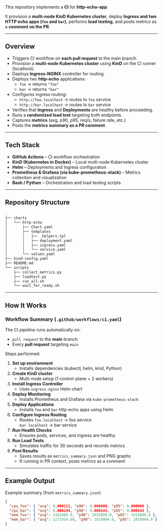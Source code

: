 This repository implements a **CI** for **http-echo-app**.

It provision a **multi-node KinD Kubernetes cluster**, deploy **Ingress and two HTTP echo apps (`foo` and `bar`)**, performs **load testing**, and posts metrics as a **comment on the PR**.

---

## Overview

- Triggers CI workflow on **each pull request** to the main branch.
- Provision a **multi-node Kubernetes cluster** using **KinD** on the CI runner (localhost).
- Deploys **Ingress-NGINX** controller for routing.
- Deploys two **http-echo** applications:
  - `foo` → returns `"foo"`
  - `bar` → returns `"bar"`
- Configures ingress routing:
  - `http://foo.localhost` → routes to `foo` service
  - `http://bar.localhost` → routes to `bar` service
- Verifies that **Ingress** and **Deployments** are healthy before proceeding.
- Runs a **randomized load test** targeting both endpoints.
- Captures **metrics** (avg, p90, p95, req/s, failure rate, etc.)
- Posts the **metrics summary as a PR comment**.

---

## Tech Stack

- **GitHub Actions** – CI workflow orchestration  
- **KinD (Kubernetes in Docker)** – Local multi-node Kubernetes cluster  
- **Helm** – Deployments and Ingress configuration  
- **Prometheus & Grafana (via kube-prometheus-stack)** – Metrics collection and visualization  
- **Bash / Python** – Orchestration and load testing scripts  

---

## Repository Structure

```bash
.
├── charts
│   └── http-echo
│       ├── Chart.yaml
│       ├── templates
│       │   ├── _helpers.tpl
│       │   ├── deployment.yaml
│       │   ├── ingress.yaml
│       │   └── service.yaml
│       └── values.yaml
├── kind-config.yaml
├── README.md
└── scripts
    ├── collect_metrics.py
    ├── loadtest.py
    ├── run_all.sh
    └── wait_for_ready.sh
```

---

## How It Works

### Workflow Summary (`.github/workflows/ci.yaml`)

The CI pipeline runs automatically on:
- `pull request` to the **main** branch  
- Every **pull request** targeting `main`

Steps performed:

1. **Set up environment**
   - Installs dependencies (kubectl, helm, kind, Python)
2. **Create KinD cluster**
   - Multi-node setup (1 control-plane + 2 workers)
3. **Install Ingress Controller**
   - Uses `ingress-nginx` Helm chart
4. **Deploy Monitoring**
   - Installs Prometheus and Grafana via `kube-prometheus-stack`
5. **Deploy Applications**
   - Installs `foo` and `bar` http-echo apps using Helm
6. **Configure Ingress Routing**
   - Routes `foo.localhost` → foo service  
     `bar.localhost` → bar service
7. **Run Health Checks**
   - Ensures pods, services, and ingress are healthy
8. **Run Load Tests**
   - Simulates traffic for 30 seconds and records metrics
9. **Post Results**
   - Saves results as `metrics_summary.json` and PNG graphs  
   - If running in PR context, posts metrics as a comment  

---

## Example Output



Example summary (from `metrics_summary.json`):

```json
{
  "cpu_foo": { "avg": 0.000111, "p90": 0.000000, "p95": 0.000000 },
  "cpu_bar": { "avg": 0.000244, "p90": 0.000143, "p95": 0.000143 },
  "mem_foo": { "avg": 2162688.0, "p90": 1015808.0, "p95": 1015808.0 },
  "mem_bar": { "avg": 2271914.66, "p90": 1019904.0, "p95": 1019904.0 }
}
```


